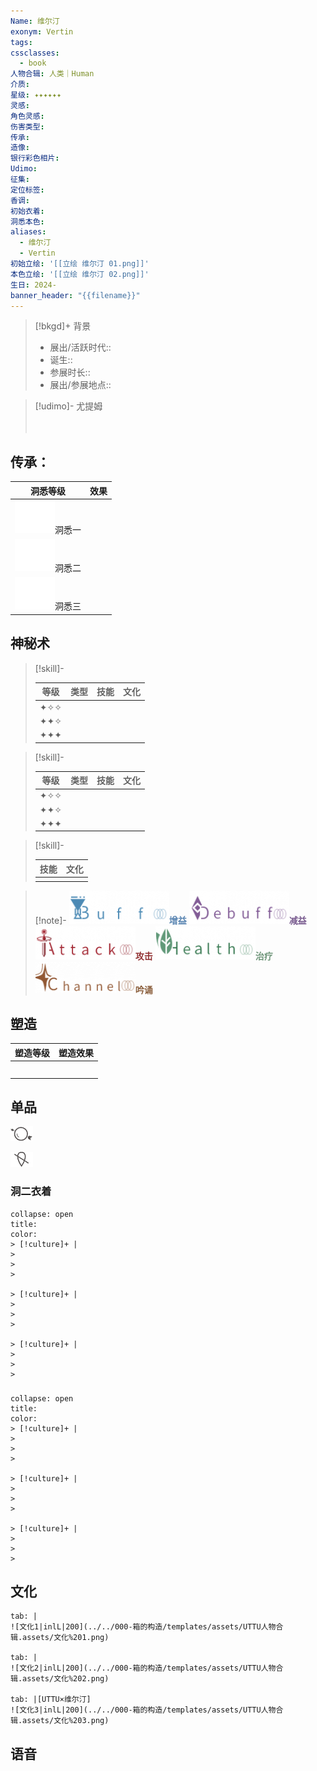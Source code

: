 ```yaml
---
Name: 维尔汀
exonym: Vertin
tags: 
cssclasses:
  - book
人物合辑: 人类｜Human
介质: 
星级: ✦✦✦✦✦✦
灵感: 
角色灵感: 
伤害类型: 
传承: 
造像: 
银行彩色相片: 
Udimo: 
征集: 
定位标签: 
香调: 
初始衣着: 
洞悉本色: 
aliases:
  - 维尔汀
  - Vertin
初始立绘: '[[立绘 维尔汀 01.png]]'
本色立绘: '[[立绘 维尔汀 02.png]]'
生日: 2024-
banner_header: "{{filename}}"
---
```



> [!bkgd]+ 背景
> - 展出/活跃时代:: 
> - 诞生:: 
> - 参展时长:: 
> - 展出/参展地点:: 

> [!udimo]- 尤提姆
> 
> 
> <div style="height: 20px"></div>
> 
> 

## 传承：

|                                 洞悉等级                                  | 效果  |
| :-------------------------------------------------------------------: | :-: |
| ![洞悉一\|50](../000-箱的构造/templates/assets/UTTU人物合辑.assets/图标%20洞悉Ⅰ.png)洞悉一 |     |
| ![洞悉二\|50](../000-箱的构造/templates/assets/UTTU人物合辑.assets/图标%20洞悉Ⅱ.png)洞悉二 |     |
| ![洞悉三\|50](../000-箱的构造/templates/assets/UTTU人物合辑.assets/图标%20洞悉Ⅲ.png)洞悉三 |     |

## 神秘术

> [!skill]- 
> 
> 
> | 等级  | 类型  | 技能  | 文化  |
> | :-: | :-: | :-: | :-: |
> | ✦✧✧ |     |     |     |
> | ✦✦✧ |     |     |     |
> | ✦✦✦ |     |     |     |
> 

> [!skill]- 
> 
> 
> | 等级  | 类型  | 技能  | 文化  |
> | :-: | :-: | :-: | :-: |
> | ✦✧✧ |     |     |     |
> | ✦✦✧ |     |     |     |
> | ✦✦✦ |     |     |     |
> 

> [!skill]- 
> 
> 
> | 技能 | 文化 |
> | :--: | :--: |
> |      |      |
> 



> [!note]- 
> ![增益](../000-箱的构造/templates/assets/UTTU人物合辑.assets/Buff.png)<b><font color="#5c87b3">增益</font></b>
> ![减益](../000-箱的构造/templates/assets/UTTU人物合辑.assets/Debuff.png)<b><font color="#7B5E91">减益</font></b>
> ![攻击](../000-箱的构造/templates/assets/UTTU人物合辑.assets/Attack.png)<b><font color="#933334">攻击</font></b>
> ![治疗](../000-箱的构造/templates/assets/UTTU人物合辑.assets/Health.png)<b><font color="#6F967A">治疗</font></b>
> ![吟诵](../000-箱的构造/templates/assets/UTTU人物合辑.assets/Channel.png)<b><font color="#895C39">吟诵</font></b>

## 塑造

| 塑造等级 | 塑造效果 |
| :--: | :--: |
|      |      |
|      |      |
|      |      |
|      |      |
|      |      |


## 单品

![利齿子儿|inlL](../000-箱的构造/templates/assets/UTTU人物合辑.assets/货币%20利齿子儿.png)

![纯雨滴|inlL](../000-箱的构造/templates/assets/UTTU人物合辑.assets/货币%20纯雨滴.png)

### 洞二衣着

````ad-flex
collapse: open
title: 
color: 
> [!culture]+ |
> 
> 
> 

> [!culture]+ |
> 
> 
> 

> [!culture]+ |
> 
> 
> 
````

### 

````ad-flex
collapse: open
title: 
color: 
> [!culture]+ |
> 
> 
> 

> [!culture]+ |
> 
> 
> 

> [!culture]+ |
> 
> 
> 
````

## 文化

````tab
tab: |
![文化1|inlL|200](../../000-箱的构造/templates/assets/UTTU人物合辑.assets/文化%201.png)

tab: |
![文化2|inlL|200](../../000-箱的构造/templates/assets/UTTU人物合辑.assets/文化%202.png)

tab: |[UTTU×维尔汀]
![文化3|inlL|200](../../000-箱的构造/templates/assets/UTTU人物合辑.assets/文化%203.png)

````

## 语音

